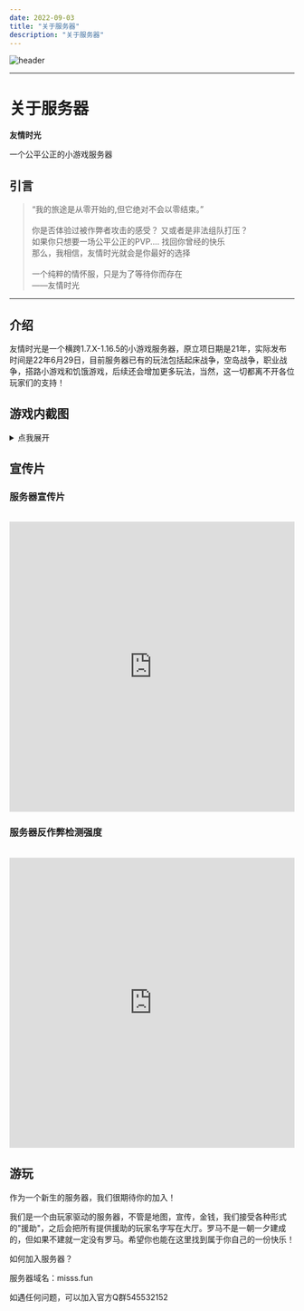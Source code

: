 ```yaml
---
date: 2022-09-03
title: "关于服务器"
description: "关于服务器"
---
```


![header](/images/header.png)

---

# 关于服务器

**友情时光**

一个公平公正的小游戏服务器

## 引言

> “我的旅途是从零开始的,但它绝对不会以零结束。”
> <br>
> <br>
> 你是否体验过被作弊者攻击的感受？ 又或者是非法组队打压？
> <br>
> 如果你只想要一场公平公正的PVP.... 找回你曾经的快乐
> <br>
> 那么，我相信，友情时光就会是你最好的选择
> <br>
> <br>
> 一个纯粹的情怀服，只是为了等待你而存在
> <br>
> ——友情时光

---

## 介绍

友情时光是一个横跨1.7.X-1.16.5的小游戏服务器，原立项日期是21年，实际发布时间是22年6月29日，目前服务器已有的玩法包括起床战争，空岛战争，职业战争，搭路小游戏和饥饿游戏，后续还会增加更多玩法，当然，这一切都离不开各位玩家们的支持！

## 游戏内截图

<details><summary>点我展开</summary>

![](/images/in-game-screenshot/vFsLvV.png)

![](/images/in-game-screenshot/vFsXuT.png)

![](/images/in-game-screenshot/vFsjDU.png)

![](/images/in-game-screenshot/vFsqg0.png)

![](/images/in-game-screenshot/vFsvbF.png)

![](/images/in-game-screenshot/vFySUJ.png)

![](/images/in-game-screenshot/vFyCCR.png)

![](/images/in-game-screenshot/vFszE4.png)

![](/images/in-game-screenshot/vFy3Kf.png)

![](/images/in-game-screenshot/vFy8r8.png)

![](/images/in-game-screenshot/vFyAKK.png)

![](/images/in-game-screenshot/vFyEDO.png)

![](/images/in-game-screenshot/vFyeVe.png)

![](/images/in-game-screenshot/vFyFv6.png)

![](/images/in-game-screenshot/vFyigx.png)

![](/images/in-game-screenshot/vFymUH.png)

![](/images/in-game-screenshot/vFyp59.png)

![](/images/in-game-screenshot/vFyP81.png)

![](/images/in-game-screenshot/vFyQ2t.png)

![](/images/in-game-screenshot/vFyVbD.png)

![](/images/in-game-screenshot/vFyYVg.png)

![](/images/in-game-screenshot/vFyGqS.png)

![](/images/in-game-screenshot/vFyrrT.png)

![](/images/in-game-screenshot/vFyw2q.png)

![](/images/in-game-screenshot/vFyaPs.png)

![](/images/in-game-screenshot/vFy0x0.png)

![](/images/in-game-screenshot/vFyN5j.png)

![](/images/in-game-screenshot/vFydGn.png)

</details>

## 宣传片

### 服务器宣传片

<br>

<iframe src="https://player.bilibili.com/player.html?aid=598919750&bvid=BV13B4y1C7HL&cid=789316991&page=1"
    scrolling="no" border="0" frameborder="no" framespacing="0" allowfullscreen="true" name="服务器宣传片" seamless width="100%" height="512">
</iframe>

<br>

### 服务器反作弊检测强度

<br>

<iframe src="https://player.bilibili.com/player.html?aid=601231029&bvid=BV1FB4y1h7Sm&cid=784937567&page=1"
    scrolling="no" border="0" frameborder="no" framespacing="0" allowfullscreen="true" name="服务器反作弊检测强度"  seamless width="100%" height="512">
</iframe>

## 游玩

作为一个新生的服务器，我们很期待你的加入！

我们是一个由玩家驱动的服务器，不管是地图，宣传，金钱，我们接受各种形式的"援助"，之后会把所有提供援助的玩家名字写在大厅。罗马不是一朝一夕建成的，但如果不建就一定没有罗马。希望你也能在这里找到属于你自己的一份快乐！

如何加入服务器？

服务器域名：misss.fun

如遇任何问题，可以加入官方Q群545532152

